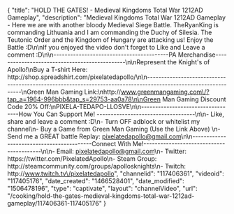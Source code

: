 {
    "title": "HOLD THE GATES! - Medieval Kingdoms Total War 1212AD Gameplay",
    "description": "Medieval Kingdoms Total War 1212AD Gameplay - Here we are with another bloody Medieval Siege Battle.  TheRyanKing is commanding Lithuania and I am commanding the Duchy of Silesia.  The Teutonic Order and the Kingdom of Hungary are attacking us!  Enjoy the Battle :D\n\nIf you enjoyed the video don't forget to Like and Leave a comment :D\n\n-----------------------------------------PA Merchandise----------------------------------------------\n\nRepresent the Knight's of Apollo!\nBuy a T-shirt Here: http:\/\/shop.spreadshirt.com\/pixelatedapollo\/\n\n---------------------------------------------------------------------------------------------------------------\nGreen Man Gaming Link:\nhttp:\/\/www.greenmangaming.com\/?tap_a=1964-996bbb&tap_s=29753-aa0a78\n\nGreen Man Gaming Discount Code 20% Off:\nPIXELA-TEDAPO-LLOSVE\n\n----------------------------------How You Can Support Me! -----------------------------------\n\n- Like, share and leave a comment :D\n- Turn OFF adblock or whitelist my channel\n- Buy a Game from Green Man Gaming (Use the Link Above) \n- Send me a GREAT battle Replay: pixelatedapollo@gmail.com\n\n------------------------------------------Connect With Me!-----------------------------------------\n\n- Email: pixelatedapollo@gmail.com\n- Twitter: https:\/\/twitter.com\/PixelatedApollo\n- Steam Group:  http:\/\/steamcommunity.com\/groups\/apollosknights\n- Twitch: http:\/\/www.twitch.tv\/pixelatedapollo",
    "channelid": "117406361",
    "videoid": "117405176",
    "date_created": "1466528401",
    "date_modified": "1506478196",
    "type": "captivate",
    "layout": "channelVideo",
    "url": "\/cooking\/hold-the-gates-medieval-kingdoms-total-war-1212ad-gameplay\/117406361-117405176"
}